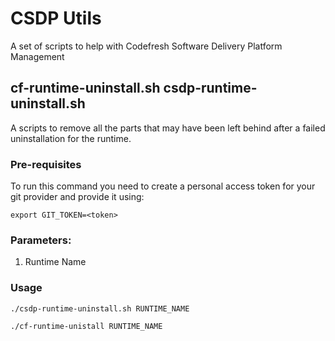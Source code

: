 # CSDP Utils

A set of scripts to help with Codefresh Software Delivery Platform Management

## cf-runtime-uninstall.sh csdp-runtime-uninstall.sh

A scripts to remove all the parts that may have been left behind after a failed uninstallation for the runtime.

### Pre-requisites

To run this command you need to create a personal access token for your git provider and provide it using:

```
export GIT_TOKEN=<token>
```

### Parameters:

1. Runtime Name

### Usage

```
./csdp-runtime-uninstall.sh RUNTIME_NAME
```

```
./cf-runtime-unistall RUNTIME_NAME
```
